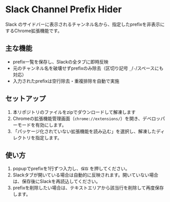 # Slack Channel Prefix Hider

Slack のサイドバーに表示されるチャンネル名から、指定したprefixを非表示にするChrome拡張機能です。

## 主な機能

- prefix一覧を保存し、Slackの全タブに即時反映
- 元のチャンネル名を破壊せずprefixのみ除去（区切り記号 `_`/`-`/スペースにも対応）
- 入力されたprefixは空行除去・重複排除を自動で実施

## セットアップ

1. 本リポジトリのファイルをzipでダウンロードして解凍します
2. Chromeの拡張機能管理画面（`chrome://extensions/`）を開き、デベロッパーモードを有効にします。
3. 「パッケージ化されていない拡張機能を読み込む」を選択し、解凍したディレクトリを指定します。

## 使い方

1. popupでprefixを1行ずつ入力し、`保存` を押してください。
2. Slackタブが開いている場合は自動的に反映されます。開いていない場合は、保存後にSlackを再読込してください。
3. prefixを削除したい場合は、テキストエリアから該当行を削除して再度保存します。

